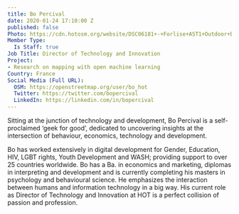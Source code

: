 ```yaml
---
title: Bo Percival
date: 2020-01-24 17:10:00 Z
published: false
Photo: https://cdn.hotosm.org/website/DSC06181+-+Forlise+AST1+Outdoor+Day+(2048px)+by+Vince+Emond.jpg
Member Type:
  Is Staff: true
Job Title: Director of Technology and Innovation
Project:
- Research on mapping with open machine learning
Country: France
Social Media (Full URL):
  OSM: https://openstreetmap.org/user/bo_hot
  Twitter: https://twitter.com/bopercival
  LinkedIn: https://linkedin.com/in/bopercival
---
```


Sitting at the junction of technology and development, Bo Percival is a self-proclaimed ‘geek for good’, dedicated to uncovering insights at the intersection of behaviour, economics, technology and development.

Bo has worked extensively in digital development for Gender, Education, HIV, LGBT rights, Youth Development and WASH; providing support to over 25 countries worldwide. Bo has a Ba. in economics and marketing, diplomas in interpreting and development and is currently completing his masters in psychology and behavioural science. He emphasizes the interaction between humans and information technology in a big way. His current role as Director of Technology and Innovation at HOT is a perfect collision of passion and profession. 

